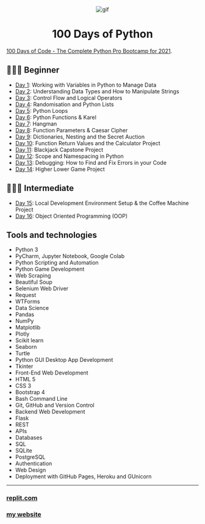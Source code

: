 <p align="center">
<img width="" src="https://media.giphy.com/media/3o6Ztp9sgPwz71EIne/giphy.gif" align="center" alt="gif" />
<h1 align="center">100 Days of Python 
</h1>
</p>


[100 Days of Code - The Complete Python Pro Bootcamp for 2021](https://www.udemy.com/course/100-days-of-code). 

## 👨🏻‍🎓 Beginner
- [Day 1](001_Beginner/Day001): Working with Variables in Python to Manage Data
- [Day 2](001_Beginner/Day002): Understanding Data Types and How to Manipulate Strings
- [Day 3](001_Beginner/Day003): Control Flow and Logical Operators
- [Day 4](001_Beginner/Day004): Randomisation and Python Lists
- [Day 5](001_Beginner/Day005): Python Loops
- [Day 6](001_Beginner/ay006): Python Functions & Karel
- [Day 7](001_Beginner/ay007): Hangman
- [Day 8](001_Beginner/ay008): Function Parameters & Caesar Cipher
- [Day 9](001_Beginner/ay009): Dictionaries, Nesting and the Secret Auction
- [Day 10](001_Beginner/Day010): Function Return Values and the Calculator Project
- [Day 11](001_Beginner/Day011): Blackjack Capstone Project
- [Day 12](001_Beginner/Day012): Scope and Namespacing in Python
- [Day 13](001_Beginner/Day013): Debugging: How to Find and Fix Errors in your Code
- [Day 14](001_Beginner/Day014): Higher Lower Game Project
## 🏋🏻‍♂️ Intermediate
- [Day 15](day15): Local Development Environment Setup & the Coffee Machine Project
- [Day 16](day16): Object Oriented Programming (OOP)

## Tools and technologies

- Python 3
- PyCharm, Jupyter Notebook, Google Colab
- Python Scripting and Automation
- Python Game Development
- Web Scraping
- Beautiful Soup
- Selenium Web Driver
- Request
- WTForms
- Data Science
- Pandas
- NumPy
- Matplotlib
- Plotly
- Scikit learn
- Seaborn
- Turtle
- Python GUI Desktop App Development
- Tkinter
- Front-End Web Development
- HTML 5
- CSS 3
- Bootstrap 4
- Bash Command Line
- Git, GitHub and Version Control
- Backend Web Development
- Flask
- REST
- APIs
- Databases
- SQL
- SQLite
- PostgreSQL
- Authentication
- Web Design
- Deployment with GitHub Pages, Heroku and GUnicorn

---

### [replit.com](https://replit.com/@khatab79) 
### [my website](https://kaldaghistani.com/)

